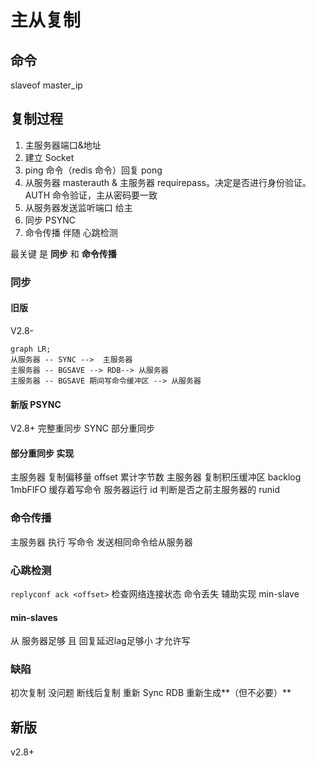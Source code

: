 # 主从复制
## 命令
slaveof master_ip
## 复制过程
1. 主服务器端口&地址
2. 建立 Socket
3. ping 命令（redis 命令）回复 pong
4. 从服务器 masterauth & 主服务器 requirepass。决定是否进行身份验证。AUTH 命令验证，主从密码要一致
5. 从服务器发送监听端口 给主
6. 同步 PSYNC
7. 命令传播 伴随 心跳检测

最关键 是 **同步** 和 **命令传播** 

### 同步
#### 旧版
V2.8-
```mermaid
graph LR;
从服务器 -- SYNC -->  主服务器
主服务器 -- BGSAVE --> RDB--> 从服务器
主服务器 -- BGSAVE 期间写命令缓冲区 --> 从服务器
```
#### 新版 PSYNC
V2.8+
完整重同步 SYNC
部分重同步
#### 部分重同步 实现
主服务器 复制偏移量 offset 
    累计字节数
主服务器 复制积压缓冲区 backlog 
    1mbFIFO 缓存着写命令
服务器运行 id 
    判断是否之前主服务器的 runid

### 命令传播
主服务器 执行 写命令  发送相同命令给从服务器

### 心跳检测
`replyconf ack <offset>`
检查网络连接状态
命令丢失
辅助实现 min-slave
####  min-slaves
从 服务器足够 且 回复延迟lag足够小 才允许写





### 缺陷
初次复制 没问题
断线后复制 重新 Sync RDB 重新生成**（但不必要）**

## 新版
v2.8+
